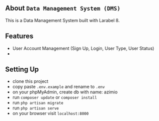 ## About ```Data Management System (DMS)```

This is a Data Management System built with Larabel 8.

## Features
- User Account Management (Sign Up, Login, User Type, User Status)
- 
## Setting Up

 - clone this project
 - copy paste ```.env.example``` and rename to ```.env```
 - on your phpMyAdmin, create db with name: azimio
 - run ```composer update``` or ```composer install```
 - run ```php artisan migrate```
 - run ```php artisan serve```
 - on your browser visit ```localhost:8000```



